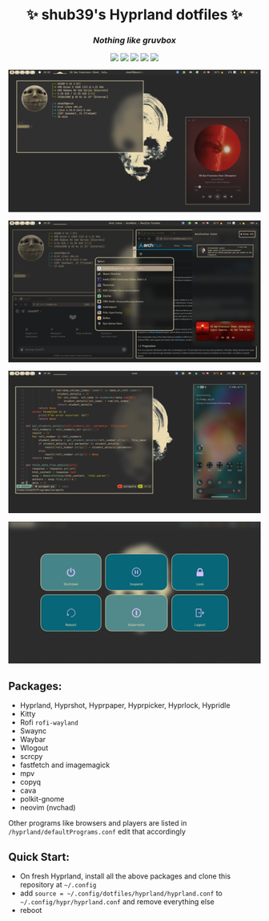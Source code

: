 <div align="center">
    <h1>✨ shub39's Hyprland dotfiles ✨</h1>
    <h3><i>Nothing like gruvbox</i></h3>
</div>

<div align="center"> 

![](https://img.shields.io/github/last-commit/shub39/dotfiles?&style=for-the-badge&color=FFB1C8&logoColor=D9E0EE&labelColor=292324)
![](https://img.shields.io/github/stars/shub39/dotfiles?style=for-the-badge&logo=andela&color=FFB686&logoColor=D9E0EE&labelColor=292324)
![](https://img.shields.io/github/repo-size/shub39/dotfiles?color=CAC992&label=SIZE&logo=googledrive&style=for-the-badge&logoColor=D9E0EE&labelColor=292324)
![](https://img.shields.io/badge/issues-Skill-green?style=for-the-badge&color=CCE8E9&logoColor=D9E0EE&labelColor=292324) 
[![](https://img.shields.io/badge/watch-Youtube-red?style=for-the-badge&logo=youtube&color=CCE8E9&logoColor=D9E0EE&labelColor=292324)](https://www.youtube.com/watch?v=Yom-tVdyN44) 

</a>
</div>

![1](screenshots/1.png)

![2](screenshots/2.png)

![3](screenshots/3.png)

![4](screenshots/4.png)

## Packages:

- Hyprland, Hyprshot, Hyprpaper, Hyprpicker, Hyprlock, Hypridle
- Kitty
- Rofi `rofi-wayland`
- Swaync
- Waybar
- Wlogout
- scrcpy
- fastfetch and imagemagick
- mpv
- copyq
- cava
- polkit-gnome 
- neovim (nvchad)

Other programs like browsers and players are listed in `/hyprland/defaultPrograms.conf` edit that accordingly

## Quick Start: 

- On fresh Hyprland, install all the above packages and clone this repository at `~/.config`
- add `source = ~/.config/dotfiles/hyprland/hyprland.conf` to `~/.config/hypr/hyprland.conf` and remove everything else
- reboot
